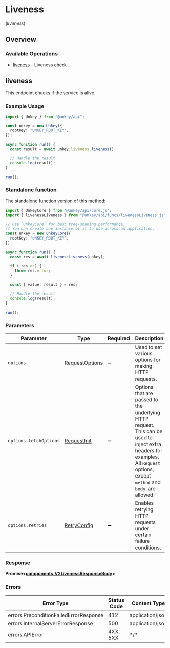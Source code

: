 # Liveness
(*liveness*)

## Overview

### Available Operations

* [liveness](#liveness) - Liveness check

## liveness

This endpoint checks if the service is alive.

### Example Usage

```typescript
import { Unkey } from "@unkey/api";

const unkey = new Unkey({
  rootKey: "UNKEY_ROOT_KEY",
});

async function run() {
  const result = await unkey.liveness.liveness();

  // Handle the result
  console.log(result);
}

run();
```

### Standalone function

The standalone function version of this method:

```typescript
import { UnkeyCore } from "@unkey/api/core.js";
import { livenessLiveness } from "@unkey/api/funcs/livenessLiveness.js";

// Use `UnkeyCore` for best tree-shaking performance.
// You can create one instance of it to use across an application.
const unkey = new UnkeyCore({
  rootKey: "UNKEY_ROOT_KEY",
});

async function run() {
  const res = await livenessLiveness(unkey);

  if (!res.ok) {
    throw res.error;
  }

  const { value: result } = res;

  // Handle the result
  console.log(result);
}

run();
```

### Parameters

| Parameter                                                                                                                                                                      | Type                                                                                                                                                                           | Required                                                                                                                                                                       | Description                                                                                                                                                                    |
| ------------------------------------------------------------------------------------------------------------------------------------------------------------------------------ | ------------------------------------------------------------------------------------------------------------------------------------------------------------------------------ | ------------------------------------------------------------------------------------------------------------------------------------------------------------------------------ | ------------------------------------------------------------------------------------------------------------------------------------------------------------------------------ |
| `options`                                                                                                                                                                      | RequestOptions                                                                                                                                                                 | :heavy_minus_sign:                                                                                                                                                             | Used to set various options for making HTTP requests.                                                                                                                          |
| `options.fetchOptions`                                                                                                                                                         | [RequestInit](https://developer.mozilla.org/en-US/docs/Web/API/Request/Request#options)                                                                                        | :heavy_minus_sign:                                                                                                                                                             | Options that are passed to the underlying HTTP request. This can be used to inject extra headers for examples. All `Request` options, except `method` and `body`, are allowed. |
| `options.retries`                                                                                                                                                              | [RetryConfig](../../lib/utils/retryconfig.md)                                                                                                                                  | :heavy_minus_sign:                                                                                                                                                             | Enables retrying HTTP requests under certain failure conditions.                                                                                                               |

### Response

**Promise\<[components.V2LivenessResponseBody](../../models/components/v2livenessresponsebody.md)\>**

### Errors

| Error Type                             | Status Code                            | Content Type                           |
| -------------------------------------- | -------------------------------------- | -------------------------------------- |
| errors.PreconditionFailedErrorResponse | 412                                    | application/json                       |
| errors.InternalServerErrorResponse     | 500                                    | application/json                       |
| errors.APIError                        | 4XX, 5XX                               | \*/\*                                  |